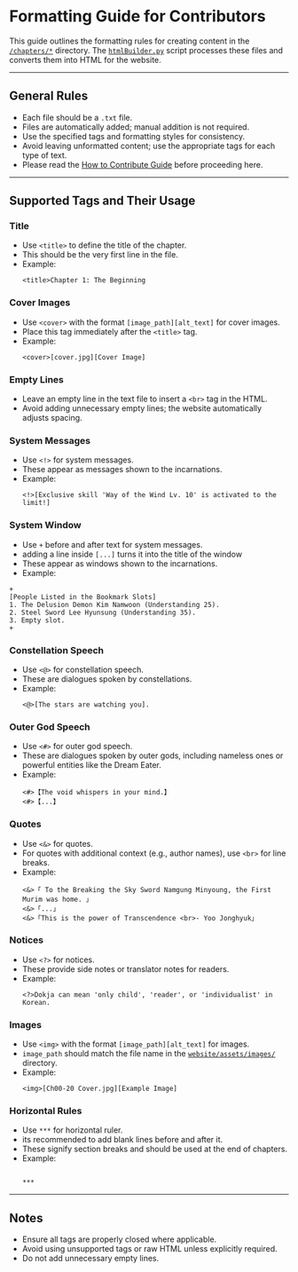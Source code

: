 # Formatting Guide for Contributors

This guide outlines the formatting rules for creating content in the [`/chapters/*`](/chapters) directory. The [`htmlBuilder.py`](/scripts/side/htmlBuilder.py) script processes these files and converts them into HTML for the website.

---

## General Rules
- Each file should be a `.txt` file.
- Files are automatically added; manual addition is not required.
- Use the specified tags and formatting styles for consistency.
- Avoid leaving unformatted content; use the appropriate tags for each type of text.
- Please read the [How to Contribute Guide](CONTRIBUTING.md) before proceeding here.

---

## Supported Tags and Their Usage

### Title
- Use `<title>` to define the title of the chapter.
- This should be the very first line in the file.
- Example:
  ```
  <title>Chapter 1: The Beginning
  ```

### Cover Images
- Use `<cover>` with the format `[image_path][alt_text]` for cover images.
- Place this tag immediately after the `<title>` tag.
- Example:
  ```
  <cover>[cover.jpg][Cover Image]
  ```

### Empty Lines
- Leave an empty line in the text file to insert a `<br>` tag in the HTML.
- Avoid adding unnecessary empty lines; the website automatically adjusts spacing.

### System Messages
- Use `<!>` for system messages.
- These appear as messages shown to the incarnations.
- Example:
  ```
  <!>[Exclusive skill 'Way of the Wind Lv. 10' is activated to the limit!]
  ```

### System Window
- Use `+` before and after text for system messages.
- adding a line inside `[...]` turns it into the title of the window
- These appear as windows shown to the incarnations.
- Example:
```
+
[People Listed in the Bookmark Slots]
1. The Delusion Demon Kim Namwoon (Understanding 25).
2. Steel Sword Lee Hyunsung (Understanding 35).
3. Empty slot.
+
```

### Constellation Speech
- Use `<@>` for constellation speech.
- These are dialogues spoken by constellations.
- Example:
  ```
  <@>[The stars are watching you].

  ```

### Outer God Speech
- Use `<#>` for outer god speech.
- These are dialogues spoken by outer gods, including nameless ones or powerful entities like the Dream Eater.
- Example:
  ```
  <#>【The void whispers in your mind.】
  <#>【...】
  ```

### Quotes
- Use `<&>` for quotes.
- For quotes with additional context (e.g., author names), use `<br>` for line breaks.
- Example:
  ```
  <&>「 To the Breaking the Sky Sword Namgung Minyoung, the First Murim was home. 」
  <&>「...」
  <&>「This is the power of Transcendence <br>- Yoo Jonghyuk」
  ```

### Notices
- Use `<?>` for notices.
- These provide side notes or translator notes for readers.
- Example:
  ```
  <?>Dokja can mean 'only child', 'reader', or 'individualist' in Korean.
  ```

### Images
- Use `<img>` with the format `[image_path][alt_text]` for images.
- `image_path` should match the file name in the [`website/assets/images/`](/website/assets/images) directory.
- Example:
  ```
  <img>[Ch00-20 Cover.jpg][Example Image]
  ```

### Horizontal Rules
- Use `***` for horizontal ruler.
- its recommended to add blank lines before and after it.
- These signify section breaks and should be used at the end of chapters.
- Example:
  ```
  
  ***
  
  ```

---

## Notes
- Ensure all tags are properly closed where applicable.
- Avoid using unsupported tags or raw HTML unless explicitly required.
- Do not add unnecessary empty lines.
